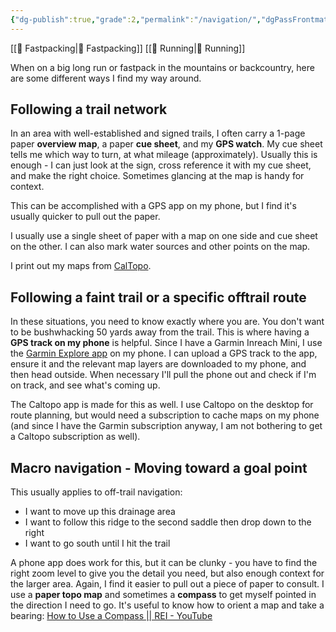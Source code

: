 ```yaml
---
{"dg-publish":true,"grade":2,"permalink":"/navigation/","dgPassFrontmatter":true}
---
```



[[📘 Fastpacking\|📘 Fastpacking]] [[📘 Running\|📘 Running]]

When on a big long run or fastpack in the mountains or backcountry, here are some different ways I find my way around.

## Following a trail network

In an area with well-established and signed trails, I often carry a 1-page paper **overview map**, a paper **cue sheet**, and my **GPS watch**. My cue sheet tells me which way to turn, at what mileage (approximately). Usually this is enough - I can just look at the sign, cross reference it with my cue sheet, and make the right choice. Sometimes glancing at the map is handy for context.

This can be accomplished with a GPS app on my phone, but I find it's usually quicker to pull out the paper.

I usually use a single sheet of paper with a map on one side and cue sheet on the other. I can also mark water sources and other points on the map.

I print out my maps from [CalTopo](https://caltopo.com/).

## Following a faint trail or a specific offtrail route

In these situations, you need to know exactly where you are. You don't want to be bushwhacking 50 yards away from the trail. This is where having a **GPS track on my phone** is helpful. Since I have a Garmin Inreach Mini, I use the [Garmin Explore app](https://explore.garmin.com/) on my phone. I can upload a GPS track to the app, ensure it and the relevant map layers are downloaded to my phone, and then head outside. When necessary I'll pull the phone out and check if I'm on track, and see what's coming up.

The Caltopo app is made for this as well. I use Caltopo on the desktop for route planning, but would need a subscription to cache maps on my phone (and since I have the Garmin subscription anyway, I am not bothering to get a Caltopo subscription as well).

## Macro navigation - Moving toward a goal point

This usually applies to off-trail navigation:

* I want to move up this drainage area
* I want to follow this ridge to the second saddle then drop down to the right
* I want to go south until I hit the trail

A phone app does work for this, but it can be clunky - you have to find the right zoom level to give you the detail you need, but also enough context for the larger area. Again, I find it easier to pull out a piece of paper to consult. I use a **paper topo map** and sometimes a **compass** to get myself pointed in the direction I need to go. It's useful to know how to orient a map and take a bearing: [How to Use a Compass || REI - YouTube](https://www.youtube.com/watch?v=0cF0ovA3FtY)